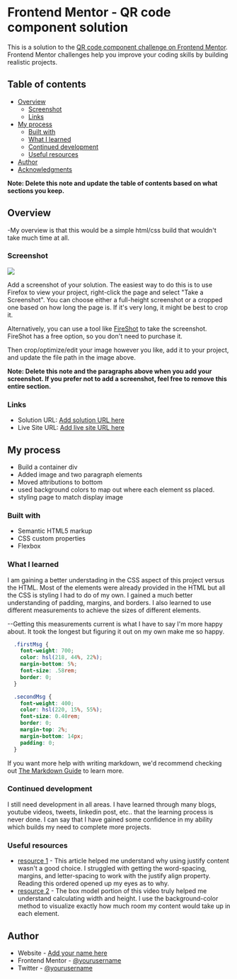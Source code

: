 # Frontend Mentor - QR code component solution

This is a solution to the [QR code component challenge on Frontend Mentor](https://www.frontendmentor.io/challenges/qr-code-component-iux_sIO_H). Frontend Mentor challenges help you improve your coding skills by building realistic projects. 

## Table of contents

- [Overview](#overview)
  - [Screenshot](#screenshot)
  - [Links](#links)
- [My process](#my-process)
  - [Built with](#built-with)
  - [What I learned](#what-i-learned)
  - [Continued development](#continued-development)
  - [Useful resources](#useful-resources)
- [Author](#author)
- [Acknowledgments](#acknowledgments)

**Note: Delete this note and update the table of contents based on what sections you keep.**

## Overview 
-My overview is that this would be a simple html/css build that wouldn't take much time at all.

### Screenshot

![](./screenshot.jpg)

Add a screenshot of your solution. The easiest way to do this is to use Firefox to view your project, right-click the page and select "Take a Screenshot". You can choose either a full-height screenshot or a cropped one based on how long the page is. If it's very long, it might be best to crop it.

Alternatively, you can use a tool like [FireShot](https://getfireshot.com/) to take the screenshot. FireShot has a free option, so you don't need to purchase it. 

Then crop/optimize/edit your image however you like, add it to your project, and update the file path in the image above.

**Note: Delete this note and the paragraphs above when you add your screenshot. If you prefer not to add a screenshot, feel free to remove this entire section.**

### Links

- Solution URL: [Add solution URL here](https://your-solution-url.com)
- Live Site URL: [Add live site URL here](https://your-live-site-url.com)

## My process
- Build a container div
- Added image and two paragraph elements
- Moved attributions to bottom
- used background colors to map out where each element ss placed.
- styling page to match display image
### Built with

- Semantic HTML5 markup
- CSS custom properties
- Flexbox

### What I learned

I am gaining a better understading in the CSS aspect of this project versus the HTML. Most of the elements were already provided in the HTML but all the CSS is styling I had to do of my own. I gained a much better understanding of padding, margins, and borders. I also learned to use different measurements to achieve the sizes of different elements.

--Getting this measurements current is what I have to say I'm more happy about. It took the longest but figuring it out on my own make me so happy.
```css
  .firstMsg {
    font-weight: 700;
    color: hsl(218, 44%, 22%);  
    margin-bottom: 5%;
    font-size: .58rem;
    border: 0;
  }

  .secondMsg {
    font-weight: 400;
    color: hsl(220, 15%, 55%);
    font-size: 0.40rem;
    border: 0;
    margin-top: 2%;
    margin-bottom: 14px;
    padding: 0;
  }
```

If you want more help with writing markdown, we'd recommend checking out [The Markdown Guide](https://www.markdownguide.org/) to learn more.


### Continued development

I still need development in all areas. I have learned through many blogs, youtube videos, tweets, linkedin post, etc.. that the learning process is never done. I can say that I have gained some confidence in my ability which builds my need to complete more projects.

### Useful resources

- [resource 1](https://designforhackers.com/blog/justify-text-html-css/) - This article helped me understand why using justify content wasn't a good choice. I struggled with getting the word-spacing, margins, and letter-spacing to work with the justify align property. Reading this ordered opened up my eyes as to why.
- [resource 2](https://supersimple.dev/courses/html-css-course) - The box model portion of this video truly helped me understand calculating width and height. I use the background-color method to visualize exactly how much room my content would take up in each element.


## Author

- Website - [Add your name here](https://www.your-site.com)
- Frontend Mentor - [@yourusername](https://www.frontendmentor.io/profile/yourusername)
- Twitter - [@yourusername](https://www.twitter.com/yourusername)



